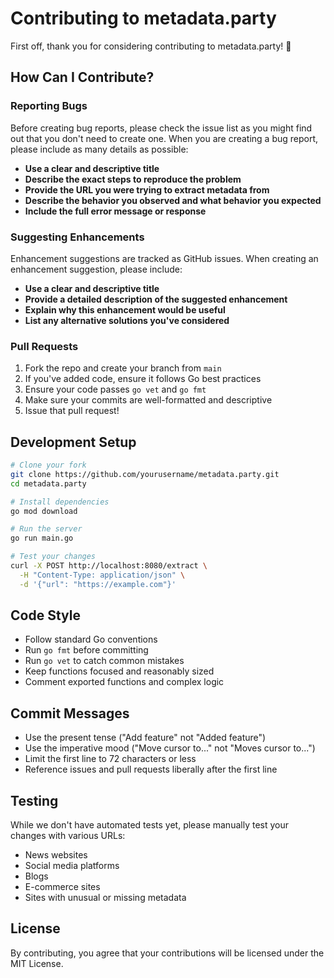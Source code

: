# Contributing to metadata.party

First off, thank you for considering contributing to metadata.party! 🎉

## How Can I Contribute?

### Reporting Bugs

Before creating bug reports, please check the issue list as you might find out that you don't need to create one. When you are creating a bug report, please include as many details as possible:

* **Use a clear and descriptive title**
* **Describe the exact steps to reproduce the problem**
* **Provide the URL you were trying to extract metadata from**
* **Describe the behavior you observed and what behavior you expected**
* **Include the full error message or response**

### Suggesting Enhancements

Enhancement suggestions are tracked as GitHub issues. When creating an enhancement suggestion, please include:

* **Use a clear and descriptive title**
* **Provide a detailed description of the suggested enhancement**
* **Explain why this enhancement would be useful**
* **List any alternative solutions you've considered**

### Pull Requests

1. Fork the repo and create your branch from `main`
2. If you've added code, ensure it follows Go best practices
3. Ensure your code passes `go vet` and `go fmt`
4. Make sure your commits are well-formatted and descriptive
5. Issue that pull request!

## Development Setup

```bash
# Clone your fork
git clone https://github.com/yourusername/metadata.party.git
cd metadata.party

# Install dependencies
go mod download

# Run the server
go run main.go

# Test your changes
curl -X POST http://localhost:8080/extract \
  -H "Content-Type: application/json" \
  -d '{"url": "https://example.com"}'
```

## Code Style

* Follow standard Go conventions
* Run `go fmt` before committing
* Run `go vet` to catch common mistakes
* Keep functions focused and reasonably sized
* Comment exported functions and complex logic

## Commit Messages

* Use the present tense ("Add feature" not "Added feature")
* Use the imperative mood ("Move cursor to..." not "Moves cursor to...")
* Limit the first line to 72 characters or less
* Reference issues and pull requests liberally after the first line

## Testing

While we don't have automated tests yet, please manually test your changes with various URLs:

* News websites
* Social media platforms
* Blogs
* E-commerce sites
* Sites with unusual or missing metadata

## License

By contributing, you agree that your contributions will be licensed under the MIT License.

